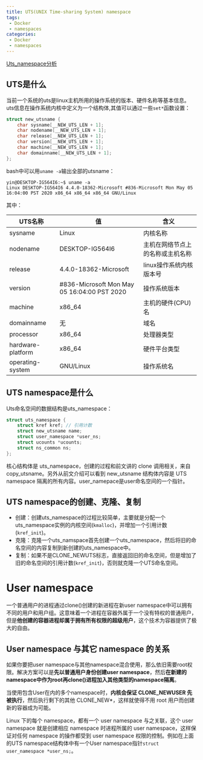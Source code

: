 ```yaml
---
title: UTS(UNIX Time-sharing System) namespace
tags: 
 - Docker
 - namespaces
categories: 
 - Docker
 - namespaces
---
```


[Uts_namespace分析](https://blog.csdn.net/tanzhe2017/article/details/81004164)

## UTS是什么

当前一个系统的uts是linux主机所用的操作系统的版本、硬件名称等基本信息。uts信息在操作系统内核中定义为一个结构体,其值可以通过一些`set*`函数设置：

```c
struct new_utsname {
    char sysname[__NEW_UTS_LEN + 1];
    char nodename[__NEW_UTS_LEN + 1];
    char release[__NEW_UTS_LEN + 1];
    char version[__NEW_UTS_LEN + 1];
    char machine[__NEW_UTS_LEN + 1];
    char domainname[__NEW_UTS_LEN + 1];
};
```

bash中可以用`uname -a`输出全部的utsname：

```
yin@DESKTOP-IG564I6:~$ uname -a
Linux DESKTOP-IG564I6 4.4.0-18362-Microsoft #836-Microsoft Mon May 05 16:04:00 PST 2020 x86_64 x86_64 x86_64 GNU/Linux
```

其中：

UTS名称 | 值 | 含义
-|-|-
sysname | Linux | 内核名称
nodename | DESKTOP-IG564I6 | 主机在网络节点上的名称或主机名称
release | 4.4.0-18362-Microsoft | linux操作系统内核版本号
version | #836-Microsoft Mon May 05 16:04:00 PST 2020 | 操作系统版本
machine | x86_64 | 主机的硬件(CPU)名
domainname | 无 | 域名
processor | x86_64 | 处理器类型
hardware-platform | x86_64 | 硬件平台类型
operating-system | GNU/Linux | 操作系统名

## UTS namespace是什么

Uts命名空间的数据结构是uts_namespace：

```c
struct uts_namespace {
    struct kref kref; // 引用计数
    struct new_utsname name;
    struct user_namespace *user_ns;
    struct ucounts *ucounts;
    struct ns_common ns;
};
```

核心结构体是 uts_namespace，创建的过程和前文讲的 clone 调用相关，来自 copy_utsname。另外从前文介绍可以看到 new_utsname 结构体内容是 UTS namespace 隔离的所有内容。user_namepace是user命名空间的一个指针。

## UTS namespace的创建、克隆、复制

* 创建：创建uts_namespace的过程比较简单，主要就是分配一个uts_namespace实例的内核空间(`kmalloc`)，并增加一个引用计数(`kref_init`)。
* 克隆：克隆一个uts_namspace首先创建一个uts_namespace，然后将旧的命名空间的内容复制到新创建的uts_namespace中。
* 复制：如果不是CLONE_NEWUTS标志，直接返回旧的命名空间，但是增加了旧的命名空间的引用计数(`kref_init`)，否则就克隆一个UTS命名空间。

# User namespace

一个普通用户的进程通过clone()创建的新进程在新user namespace中可以拥有不同的用户和用户组。这意味着一个进程在容器外属于一个没有特权的普通用户，但是**他创建的容器进程却属于拥有所有权限的超级用户**，这个技术为容器提供了极大的自由。

## User namespace 与其它 namespace 的关系

如果你要把user namespace与其他namespace混合使用，那么依旧需要root权限。解决方案可以是**先以普通用户身份创建user namespace**，然后**在新建的namespace中作为root再clone()进程加入其他类型的namespace隔离**。

当使用包含User在内的多个namespace时，**内核会保证 CLONE_NEWUSER 先被执行**，然后执行剩下的其他 CLONE_NEW*，这样就使得不用 root 用户而创建新的容器成为可能。

Linux 下的每个 namespace，都有一个 user namespace 与之关联，这个 user namespace 就是创建相应 namespace 时进程所属的 user namespace，这样保证对任何 namespace 的操作都受到 user namespace 权限的控制。例如在上面的UTS namespace结构体中有一个User namespace指针`struct user_namespace *user_ns;`。